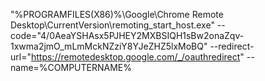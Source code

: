 "%PROGRAMFILES(X86)%\Google\Chrome Remote Desktop\CurrentVersion\remoting_start_host.exe" --code="4/0AeaYSHAsx5PJHEY2MXBSIQH1sBw2onaZqv-1xwma2jmO_mLmMckNZziY8YJeZHZ5lxMoBQ" --redirect-url="https://remotedesktop.google.com/_/oauthredirect" --name=%COMPUTERNAME%
